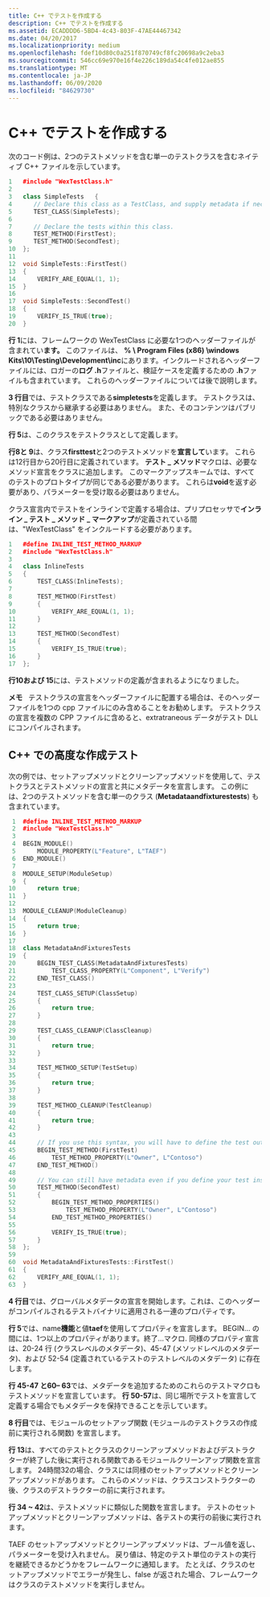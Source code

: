 ```yaml
---
title: C++ でテストを作成する
description: C++ でテストを作成する
ms.assetid: ECADDDD6-5BD4-4c43-803F-47AE44467342
ms.date: 04/20/2017
ms.localizationpriority: medium
ms.openlocfilehash: fdef10d80c0a251f870749cf8fc20698a9c2eba3
ms.sourcegitcommit: 546cc69e970e16f4e226c189da54c4fe012ae855
ms.translationtype: MT
ms.contentlocale: ja-JP
ms.lasthandoff: 06/09/2020
ms.locfileid: "84629730"
---
```

# <a name="authoring-tests-in-c"></a>C++ でテストを作成する


次のコード例は、2つのテストメソッドを含む単一のテストクラスを含むネイティブ C++ ファイルを示しています。

```cpp
1   #include "WexTestClass.h"
2
3   class SimpleTests   {
4      // Declare this class as a TestClass, and supply metadata if necessary.
5      TEST_CLASS(SimpleTests);
6
7      // Declare the tests within this class.
8      TEST_METHOD(FirstTest);
9      TEST_METHOD(SecondTest);
10  };
11
12  void SimpleTests::FirstTest()
13  {
14      VERIFY_ARE_EQUAL(1, 1);
15  }
16
17  void SimpleTests::SecondTest()
18  {
19      VERIFY_IS_TRUE(true);
20  }
```

**行 1**には、フレームワークの WexTestClass に必要な1つのヘッダーファイルが含まれてい**ます。** このファイルは、 **% \ Program Files (x86) \windows Kits\10\Testing\Development\inc**にあります。インクルードされるヘッダーファイルには、ロガーの**ログ .h**ファイルと、検証ケースを定義するための **.h**ファイルも含まれています。 これらのヘッダーファイルについては後で説明します。

**3 行目**では、テストクラスである**simpletests**を定義します。 テストクラスは、特別なクラスから継承する必要はありません。 また、そのコンテンツはパブリックである必要はありません。

**行 5**は、このクラスをテストクラスとして定義します。

**行8と 9**は、クラス**firsttest**と2つのテストメソッドを**宣言して**います。 これらは12行目から20行目に定義されています。 **テスト \_ メソッド**マクロは、必要なメソッド宣言をクラスに追加します。 このマークアップスキームでは、すべてのテストのプロトタイプが同じである必要があります。 これらは**void**を返す必要があり、パラメーターを受け取る必要はありません。

クラス宣言内でテストをインラインで定義する場合は、プリプロセッサで**インライン \_ テスト \_ メソッド \_ マークアップ**が定義されている間は、"WexTestClass" をインクルードする必要があります。

```cpp
1   #define INLINE_TEST_METHOD_MARKUP
2   #include "WexTestClass.h"
3
4   class InlineTests
5   {
6       TEST_CLASS(InlineTests);
7 
8       TEST_METHOD(FirstTest)
9       {
10          VERIFY_ARE_EQUAL(1, 1);
11      }
12
13      TEST_METHOD(SecondTest)
14      {
15          VERIFY_IS_TRUE(true);
16      }
17  };
```

**行10および 15**には、テストメソッドの定義が含まれるようになりました。

**メモ**   テストクラスの宣言をヘッダーファイルに配置する場合は、そのヘッダーファイルを1つの cpp ファイルにのみ含めることをお勧めします。 テストクラスの宣言を複数の CPP ファイルに含めると、extratraneous データがテスト DLL にコンパイルされます。

 

## <a name="span-idadvanced_authoring_tests_in_c__spanspan-idadvanced_authoring_tests_in_c__spanspan-idadvanced_authoring_tests_in_c__spanadvanced-authoring-tests-in-c"></a><span id="Advanced_Authoring_Tests_in_C__"></span><span id="advanced_authoring_tests_in_c__"></span><span id="ADVANCED_AUTHORING_TESTS_IN_C__"></span>C++ での高度な作成テスト


次の例では、セットアップメソッドとクリーンアップメソッドを使用して、テストクラスとテストメソッドの宣言と共にメタデータを宣言します。 この例には、2つのテストメソッドを含む単一のクラス (**Metadataandfixturestests**) も含まれています。

```cpp
 1  #define INLINE_TEST_METHOD_MARKUP
 2  #include "WexTestClass.h"
 3
 4  BEGIN_MODULE()
 5      MODULE_PROPERTY(L"Feature", L"TAEF")
 6  END_MODULE()
 7
 8  MODULE_SETUP(ModuleSetup)
 9  {
10      return true;
11  }
12
13  MODULE_CLEANUP(ModuleCleanup)
14  {
15      return true;
16  }
17
18  class MetadataAndFixturesTests
19  {
20      BEGIN_TEST_CLASS(MetadataAndFixturesTests)
21          TEST_CLASS_PROPERTY(L"Component", L"Verify")
22      END_TEST_CLASS()
23
24      TEST_CLASS_SETUP(ClassSetup)
25      {
26          return true;
27      }
28
29      TEST_CLASS_CLEANUP(ClassCleanup)
30      {
31          return true;
32      }
33
34      TEST_METHOD_SETUP(TestSetup)
35      {
36          return true;
37      }
38
39      TEST_METHOD_CLEANUP(TestCleanup)
40      {
41          return true;
42      }
43
44      // If you use this syntax, you will have to define the test outside of the test class.
45      BEGIN_TEST_METHOD(FirstTest)
46          TEST_METHOD_PROPERTY(L"Owner", L"Contoso")
47      END_TEST_METHOD()
48
49      // You can still have metadata even if you define your test inside the test class.
50      TEST_METHOD(SecondTest)
51      {
52          BEGIN_TEST_METHOD_PROPERTIES()
53              TEST_METHOD_PROPERTY(L"Owner", L"Contoso")
54          END_TEST_METHOD_PROPERTIES()
55
56          VERIFY_IS_TRUE(true);
57      }
58  };
59
60  void MetadataAndFixturesTests::FirstTest()
61  {
62      VERIFY_ARE_EQUAL(1, 1);
63  }
```

**4 行目**では、グローバルメタデータの宣言を開始します。これは、このヘッダーがコンパイルされるテストバイナリに適用される一連のプロパティです。

**行 5**では、name**機能**と値**taef**を使用してプロパティを宣言します。 BEGIN... の間には、1つ以上のプロパティがあります。終了...マクロ. 同様のプロパティ宣言は、20-24 行 (クラスレベルのメタデータ)、45-47 (メソッドレベルのメタデータ)、および 52-54 (定義されているテストのテストレベルのメタデータ) に存在します。

**行 45-47 と60– 63**では、メタデータを追加するためのこれらのテストマクロもテストメソッドを宣言しています。 **行 50-57**は、同じ場所でテストを宣言して定義する場合でもメタデータを保持できることを示しています。

**8 行目**では、モジュールのセットアップ関数 (モジュールのテストクラスの作成前に実行される関数) を宣言します。

**行 13**は、すべてのテストとクラスのクリーンアップメソッドおよびデストラクターが終了した後に実行される関数であるモジュールクリーンアップ関数を宣言します。 24時間32の場合、クラスには同様のセットアップメソッドとクリーンアップメソッドがあります。 これらのメソッドは、クラスコンストラクターの後、クラスのデストラクターの前に実行されます。

**行 34 ~ 42**は、テストメソッドに類似した関数を宣言します。 テストのセットアップメソッドとクリーンアップメソッドは、各テストの実行の前後に実行されます。

TAEF のセットアップメソッドとクリーンアップメソッドは、ブール値を返し、パラメーターを受け入れません。 戻り値は、特定のテスト単位のテストの実行を継続できるかどうかをフレームワークに通知します。 たとえば、クラスのセットアップメソッドでエラーが発生し、false が返された場合、フレームワークはクラスのテストメソッドを実行しません。

 

 





